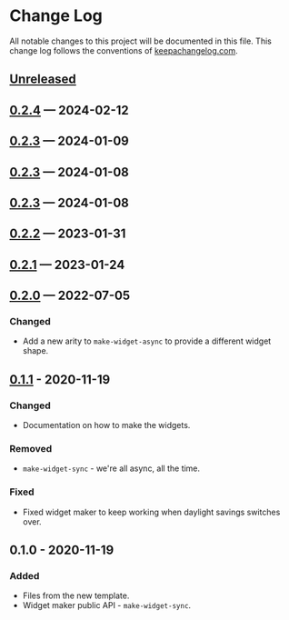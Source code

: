 # Change Log
All notable changes to this project will be documented in this file. This change log follows the conventions of [keepachangelog.com](http://keepachangelog.com/).

## [Unreleased]

## [0.2.4] — 2024-02-12

## [0.2.3] — 2024-01-09

## [0.2.3] — 2024-01-08

## [0.2.3] — 2024-01-08

## [0.2.2] — 2023-01-31

## [0.2.1] — 2023-01-24

## [0.2.0] — 2022-07-05
### Changed
- Add a new arity to `make-widget-async` to provide a different widget shape.

## [0.1.1] - 2020-11-19
### Changed
- Documentation on how to make the widgets.

### Removed
- `make-widget-sync` - we're all async, all the time.

### Fixed
- Fixed widget maker to keep working when daylight savings switches over.

## 0.1.0 - 2020-11-19
### Added
- Files from the new template.
- Widget maker public API - `make-widget-sync`.

[0.1.1]: https://github.com/your-name/wiremock-wrapper/compare/0.1.0...0.1.1
[0.2.0]: https://github.com/your-name/wiremock-wrapper/compare/0.1.1...0.2.0
[0.2.1]: https://github.com/your-name/wiremock-wrapper/compare/0.2.0...0.2.1
[0.2.2]: https://github.com/your-name/wiremock-wrapper/compare/0.2.1...0.2.2
[0.2.3]: https://github.com/your-name/wiremock-wrapper/compare/0.2.2...0.2.3
[0.2.3]: https://github.com/your-name/wiremock-wrapper/compare/0.2.3...0.2.3
[0.2.3]: https://github.com/your-name/wiremock-wrapper/compare/0.2.3...0.2.3
[0.2.4]: https://github.com/your-name/wiremock-wrapper/compare/0.2.3...0.2.4
[Unreleased]: https://github.com/your-name/wiremock-wrapper/compare/0.2.4...HEAD
